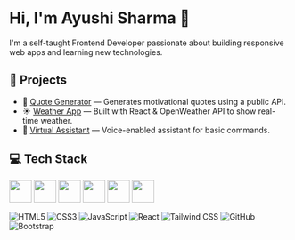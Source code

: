 # Hi, I'm Ayushi Sharma 👋

I'm a self-taught Frontend Developer passionate about building responsive web apps and learning new technologies.

## 🚀 Projects
- 🔗 [Quote Generator](https://ayushi-sharma-24.github.io/Quote-Generator/) — Generates motivational quotes using a public API.
- ☀️ [Weather App](https://ayushi-sharma-24.github.io/Weatherapp/) — Built with React & OpenWeather API to show real-time weather.
- 🧠 [Virtual Assistant](https://ayushi-sharma-24.github.io/Virtual-Assistant-Siri/) — Voice-enabled assistant for basic commands.

## 💻 Tech Stack
<p align="left">
<img src="https://cdn.jsdelivr.net/gh/devicons/devicon/icons/html5/html5-original.svg" width="40" height="40" />
<img src="https://cdn.jsdelivr.net/gh/devicons/devicon/icons/css3/css3-original.svg" width="40" height="40" />
<img src="https://cdn.jsdelivr.net/gh/devicons/devicon/icons/javascript/javascript-original.svg" width="40" height="40" />
<img src="https://cdn.jsdelivr.net/gh/devicons/devicon/icons/react/react-original.svg" width="40" height="40" />
<img src="https://cdn.jsdelivr.net/gh/devicons/devicon/icons/bootstrap/bootstrap-original.svg" width="40" height="40" />
<img src="https://cdn.jsdelivr.net/gh/devicons/devicon/icons/github/github-original.svg" width="40" height="40" />
  
</p>

<div class="flex flex-wrap justify-center items-center gap-6 mt-4">
  <img src="https://cdn.jsdelivr.net/gh/devicons/devicon/icons/html5/html5-original.svg" alt="HTML5" class="w-10 h-10 transition-transform duration-300 hover:scale-110">
  <img src="https://cdn.jsdelivr.net/gh/devicons/devicon/icons/css3/css3-original.svg" alt="CSS3" class="w-10 h-10 transition-transform duration-300 hover:scale-110">
  <img src="https://cdn.jsdelivr.net/gh/devicons/devicon/icons/javascript/javascript-original.svg" alt="JavaScript" class="w-10 h-10 transition-transform duration-300 hover:scale-110">
  <img src="https://cdn.jsdelivr.net/gh/devicons/devicon/icons/react/react-original.svg" alt="React" class="w-10 h-10 transition-transform duration-300 hover:scale-110">
  <img src="https://cdn.jsdelivr.net/gh/devicons/devicon/icons/tailwindcss/tailwindcss-plain.svg" alt="Tailwind CSS" class="w-10 h-10 transition-transform duration-300 hover:scale-110">
  <img src="https://cdn.jsdelivr.net/gh/devicons/devicon/icons/github/github-original.svg" alt="GitHub" class="w-10 h-10 transition-transform duration-300 hover:scale-110">
  <img src="https://cdn.jsdelivr.net/gh/devicons/devicon/icons/bootstrap/bootstrap-original.svg" alt="Bootstrap" class="w-10 h-10 transition-transform duration-300 hover:scale-110">
</div>

